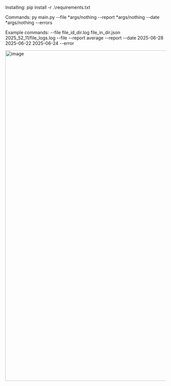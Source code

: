 Installing:
  pip install -r .\requirements.txt
  
Commands:
  py main.py --file *args/nothing --report *args/nothing --date *args/nothing --errors
  
Example commands:
        --file file_id_dir.log file_in_dir.json 2025_52_11/file_logs.log
        --file
        --report average
        --report
        --date 2025-06-28 2025-06-22 2025-06-24
        --error
        
<img width="960" height="1040" alt="image" src="https://github.com/user-attachments/assets/7eb14c2d-a1f3-4373-b316-56d57806bfa4" />
